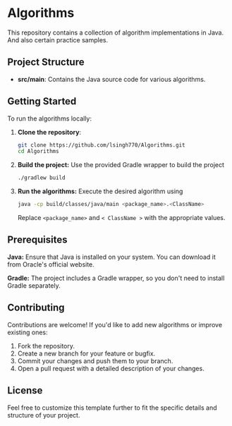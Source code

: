 # Algorithms

This repository contains a collection of algorithm implementations in Java.
And also certain practice samples.

## Project Structure

- **src/main**: Contains the Java source code for various algorithms.

## Getting Started

To run the algorithms locally:

1. **Clone the repository**:
   ```bash
   git clone https://github.com/lsingh770/Algorithms.git
   cd Algorithms
    ```

2. **Build the project:** Use the provided Gradle wrapper to build the project
    ```bash
    ./gradlew build
    ```

3. **Run the algorithms:** Execute the desired algorithm using
    ```bash
    java -cp build/classes/java/main <package_name>.<ClassName>
    ```
    Replace `<package_name>` and `< ClassName >` with the appropriate values.
## Prerequisites

  **Java:** Ensure that Java is installed on your system. You can download it from Oracle's official website.

  **Gradle:** The project includes a Gradle wrapper, so you don't need to install Gradle separately.

## Contributing

Contributions are welcome! If you'd like to add new algorithms or improve existing ones:

  1. Fork the repository.
  2. Create a new branch for your feature or bugfix.
  3. Commit your changes and push them to your branch.
  4. Open a pull request with a detailed description of your changes.

## License

  Feel free to customize this template further to fit the specific details and structure of your project.
 
